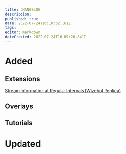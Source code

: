 ```yaml
---
title: CHANGELOG
description: 
published: true
date: 2022-07-24T16:10:32.161Z
tags: 
editor: markdown
dateCreated: 2022-07-24T16:09:26.841Z
---
```


# Added

## Extensions
[Stream Information at Regular Intervals (Wizebot Replica)](/extensions/stream-infos-at-regular-intervals)

## Overlays

## Tutorials

# Updated
